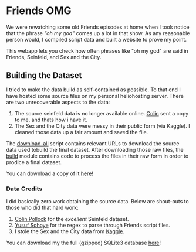 # Friends OMG

We were rewatching some old Friends episodes at home when I took notice that the phrase _"oh my god"_
comes up a lot in that show. As any reasonable person would, I compiled script data and built a website to
prove my point.

This webapp lets you check how often phrases like "oh my god" are said in Friends, Seinfeld, 
and Sex and the City.

## Building the Dataset

I tried to make the data build as self-contained as possible. To that end I have hosted some source files on my personal heliohosting server. There are two unrecoverable aspects to the data:

1. The source seinfeld data is no longer available online. [Colin](https://github.com/colinpollock) sent a copy to me, and thats how i have it.
2. The Sex and the City data were messy in their public form (via Kaggle). I cleaned those data up a fair amount and saved the file.

The [download-all](bin/download-all) script contains relevant URLs to download the source data used tobuild the final dataset. After downloading those raw files, the [build](build/) module contains code to process the files in their raw form in order to prodice a final dataset.

You can download a copy of it [here](http://nolanc.heliohost.org/omg-data/data.db.gz)!


### Data Credits

I did basically zero work obtaining the source data. Below are shout-outs to those who did that hard work:

1. [Colin Pollock](https://github.com/colinpollock/seinfeld-scripts) for the _excellent_ Seinfeld dataset.
2. [Yusuf Sohoye](https://quotennial.github.io/Friends-engineering) for the regex to parse through Friends script files. 
3. I stole the Sex and the City data from [Kaggle](https://www.kaggle.com/snapcrack/every-sex-and-the-city-script).

You can download my the full (gzipped) SQLite3 database [here](http://nolanc.heliohost.org/omg-data/data.db.gz)!
